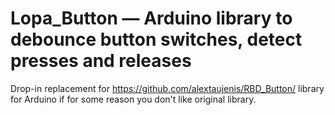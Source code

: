 # Lopa_Button — Arduino library to debounce button switches, detect presses and releases
Drop-in replacement for https://github.com/alextaujenis/RBD_Button/ library for Arduino if for some reason you don't like original library.
